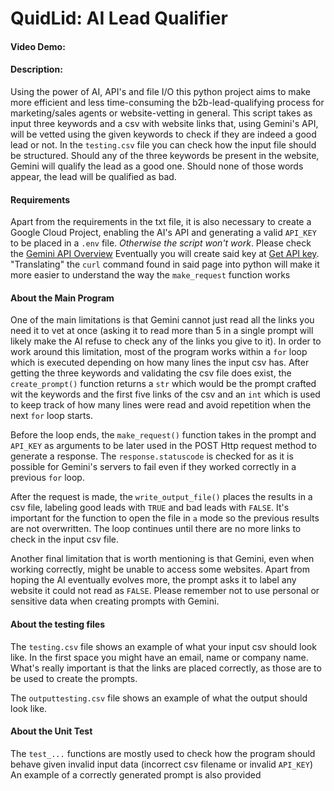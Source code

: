   # QuidLid: AI Lead Qualifier
#### Video Demo:  <URL HERE>
#### Description:
Using the power of AI, API's and file I/O this python project aims to make more
efficient and less time-consuming the b2b-lead-qualifying process for marketing/sales
agents or website-vetting in general. This script takes as input three keywords and a csv with website links that,
using Gemini's API, will be vetted using the given keywords to check if they are indeed
a good lead or not. In the `testing.csv` file you can check how the input file should be structured.
Should any of the three keywords be present in the website, Gemini will qualify the lead as a good one.
Should none of those words appear, the lead will be qualified as bad.

#### Requirements
Apart from the requirements in the txt file, it is also necessary to create a Google Cloud Project,
enabling the AI's API and generating a valid `API_KEY` to be placed in a `.env` file. _Otherwise the
script won't work_. Please check the [Gemini API Overview](https://ai.google.dev/docs/gemini_api_overview)
Eventually you will create said key at [Get API key](https://aistudio.google.com/app/apikey). "Translating" the `curl`
command found in said page into python will make it more easier to understand the way the `make_request` function works

#### About the Main Program
One of the main limitations is that Gemini cannot just read all the links you need it to vet at once (asking it to read
more than 5 in a single prompt will likely make the AI refuse to check any of the links you give to it). In order to work
around this limitation, most of the program works within a `for` loop which is executed depending on how many lines the input
csv has. After getting the three keywords and validating the csv file does exist, the `create_prompt()` function returns
a `str` which would be the prompt crafted wit the keywords and the first five links of the csv and an `int` which is used to
keep track of how many lines were read and avoid repetition when the next `for` loop starts.

Before the loop ends, the `make_request()` function takes in the prompt and `API_KEY` as arguments to be later used in the POST
Http request method to generate a response. The `response.statuscode` is checked for as it is possible for Gemini's servers
to fail even if they worked correctly in a previous `for` loop.

After the request is made, the `write_output_file()` places the results in a csv file, labeling good leads with `TRUE` and
bad leads with `FALSE`. It's important for the function to open the file in `a` mode so the previous results are not overwritten.
The loop continues until there are no more links to check in the input csv file.

Another final limitation that is worth mentioning is that Gemini, even when working correctly, might be unable to access some websites.
Apart from hoping the AI eventually evolves more, the prompt asks it to label any website it could not read as `FALSE`. Please remember
not to use personal or sensitive data when creating prompts with Gemini.

#### About the testing files
The `testing.csv` file shows an example of what your input csv should look like. In the first space you might have an email, name or company name.
What's really important is that the links are placed correctly, as those are to be used to create the prompts.

The `outputtesting.csv` file shows an example of what the output should look like.

#### About the Unit Test
The `test_...` functions are mostly used to check how the program should behave given invalid input data (incorrect csv filename or invalid `API_KEY`)
An example of a correctly generated prompt is also provided
